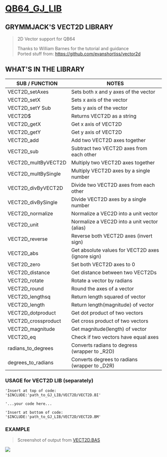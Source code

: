 # [QB64_GJ_LIB](../README.md) 
## GRYMMJACK'S VECT2D LIBRARY

> 2D Vector support for QB64  
> 
> Thanks to William Barnes for the tutorial and guidance  
> Ported stuff from: https://github.com/evanshortiss/vector2d



## WHAT'S IN THE LIBRARY
| SUB / FUNCTION | NOTES |
|----------------|-------|
| VECT2D_setAxes | Sets both x and y axes of the vector |
| VECT2D_setX | Sets x axis of the vector |
| VECT2D_setY Sub | Sets y axis of the vector |
| VECT2D$  | Returns VECT2D as a string |
| VECT2D_getX | Get x axis of VECT2D |
| VECT2D_getY | Get y axis of VECT2D |
| VECT2D_add | Add two VECT2D axes together |
| VECT2D_sub | Subtract two VECT2D axes from each other |
| VECT2D_multByVECT2D | Multiply two VECT2D axes together |
| VECT2D_multBySingle | Multiply VECT2D axes by a single number |
| VECT2D_divByVECT2D | Divide two VECT2D axes from each other |
| VECT2D_divBySingle | Divide VECT2D axes by a single number |
| VECT2D_normalize | Normalize a VEC2D into a unit vector |
| VECT2D_unit | Normalize a VEC2D into a unit vector (alias) |
| VECT2D_reverse | Reverse both VECT2D axes (invert sign) |
| VECT2D_abs | Get absolute values for VECT2D axes (ignore sign) |
| VECT2D_zero | Set both VECT2D axes to 0 |
| VECT2D_distance | Get distance between two VECT2Ds |
| VECT2D_rotate | Rotate a vector by radians |
| VECT2D_round | Round the axes of a vector |
| VECT2D_lengthsq | Return length squared of vector |
| VECT2D_length | Return length(magnitude) of vector |
| VECT2D_dotproduct | Get dot product of two vectors |
| VECT2D_crossproduct | Get cross product of two vectors |
| VECT2D_magnitude | Get magnitude(length) of vector |
| VECT2D_eq | Check if two vectors have equal axes |
| radians_to_degrees | Converts radians to degress (wrapper to _R2D) |
| degrees_to_radians | Converts degrees to radians (wrapper to _D2R) |



### USAGE for VECT2D LIB (separately)
```basic
'Insert at top of code:
'$INCLUDE:'path_to_GJ_LIB/VECT2D/VECT2D.BI'

'...your code here...

'Insert at bottom of code:
'$INCLUDE:'path_to_GJ_LIB/VECT2D/VECT2D.BM'
```



### EXAMPLE 
> Screenshot of output from [VECT2D.BAS](VECT2D.BAS)

![](VECT2D.png)
